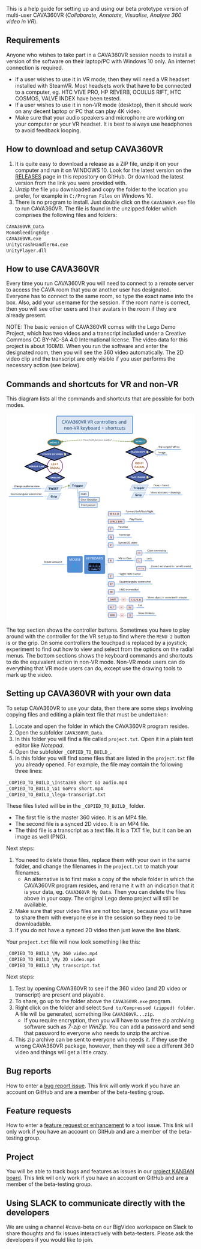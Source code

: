 This is a help guide for setting up and using our beta prototype version of multi-user CAVA360VR (_Collaborate, Annotate, Visualise, Analyse 360 video in VR_).

## Requirements

Anyone who wishes to take part in a CAVA360VR session needs to install a version of the software on their laptop/PC with Windows 10 only. An internet connection is required.
- If a user wishes to use it in VR mode, then they will need a VR headset installed with SteamVR. Most headsets work that have to be connected to a computer, eg. HTC VIVE PRO, HP REVERB, OCULUS RIFT, HTC COSMOS, VALVE INDEX have been tested.
- If a user wishes to use it in non-VR mode (desktop), then it should work on any decent laptop or PC that can play 4K video.
- Make sure that your audio speakers and microphone are working on your computer or your VR headset.
It is best to always use headphones to avoid feedback looping.

## How to download and setup CAVA360VR

1. It is quite easy to download a release as a ZIP file, unzip it on your computer and run it on WINDOWS 10.
Look for the latest version on the [RELEASES](https://github.com/BigSoftVideo/CAVA360VR-beta-testing/releases) page in this repository on GitHub.
Or download the latest version from the link you were provided with.
1. Unzip the file you downloaded and copy the folder to the location you prefer, for example in `C:/Program Files` on Windows 10.
1. There is no program to install.
Just double click on the `CAVA360VR.exe` file to run CAVA360VR.
The file is found in the unzipped folder which comprises the following files and folders:

```
CAVA360VR_Data
MonoBleedingEdge
CAVA360VR.exe
UnityCrashHandler64.exe
UnityPlayer.dll
```

## How to use CAVA360VR

Every time you run CAVA360VR you will need to connect to a remote server to access the CAVA room that you or another user has designated.
Everyone has to connect to the same room, so type the exact name into the box.
Also, add your username for the session.
If the room name is correct, then you will see other users and their avatars in the room if they are already present.

NOTE: The basic version of CAVA360VR comes with the Lego Demo Project, which has two videos and a transcript included under a Creative Commons CC BY-NC-SA 4.0 International license.
The video data for this project is about 160MB.
When you run the software and enter the designated room, then you will see the 360 video automatically.
The 2D video clip and the transcript are only visible if you user performs the necessary action (see below).

## Commands and shortcuts for VR and non-VR

This diagram lists all the commands and shortcuts that are possible for both modes.

![Diagram of commands](media/commands.png)

The top section shows the controller buttons. 
Sometimes you have to play around with the controller for the VR setup to find where the `MENU 2` button is or the grip. 
On some controllers the touchpad is replaced by a joystick; experiment to find out how to view and select from the options on the radial menus.
The bottom sections shows the keyboard commands and shortcuts to do the equivalent action in non-VR mode.
Non-VR mode users can do everything that VR mode users can do, except use the drawing tools to mark up the video.

## Setting up CAVA360VR with your own data

To setup CAVA360VR to use your data, then there are some steps involving copying files and editing a plain text file that must be undertaken:

1. Locate and open the folder in which the CAVA360VR program resides.
1. Open the subfolder `CAVA360VR_Data`.
1. In this folder you will find a file called `project.txt`.
Open it in a plain text editor like _Notepad_.
1. Open the subfolder `_COPIED_TO_BUILD_`.
1. In this folder you will find some files that are listed in the `project.txt` file you already opened.
For example, the file may contain the following three lines:

```
_COPIED_TO_BUILD_\Insta360 short G1 audio.mp4
_COPIED_TO_BUILD_\G1 GoPro short.mp4
_COPIED_TO_BUILD_\lego-transcript.txt
```

These files listed will be in the `_COPIED_TO_BUILD_` folder.
- The first file is the master 360 video. 
It is an MP4 file.
- The second file is a synced 2D video.
It is an MP4 file.
- The third file is a transcript as a text file.
It is a TXT file, but it can be an image as well (PNG).

Next steps:
1. You need to delete those files, replace them with your own in the same folder, and change the filenames in the `project.txt` to match your filenames.
    - An alternative is to first make a copy of the whole folder in which the CAVA360VR program resides, and rename it with an indication that it is your data, eg. `CAVA360VR My Data`.
Then you can delete the files above in your copy.
The original Lego demo project will still be available.
1. Make sure that your video files are not too large, because you will have to share them with everyone else in the session so they need to be downloadable.
1. If you do not have a synced 2D video then just leave the line blank.

Your `project.txt` file will now look something like this:

```
_COPIED_TO_BUILD_\My 360 video.mp4
_COPIED_TO_BUILD_\My 2D video.mp4
_COPIED_TO_BUILD_\My transcript.txt
```

Next steps:
1. Test by opening CAVA360VR to see if the 360 video (and 2D video or transcript) are present and playable. 
1. To share, go up to the folder above the `CAVA360VR.exe` program.
1. Right click on the folder and select `Send to/Compressed (zipped) folder`.
A file will be generated, something like `CAVA360VR...zip`.
    - If you require encryption, then you will have to use free zip archiving software such as _7-zip_ or _WinZip_.
You can add a password and send that password to everyone who needs to unzip the archive.
1. This zip archive can be sent to everyone who needs it.
If they use the wrong CAVA360VR package, however, then they will see a different 360 video and things will get a little crazy.

## Bug reports

How to enter a [bug report issue](https://github.com/BigSoftVideo/CAVA360VR-beta-testing/issues/new/choose).
This link will only work if you have an account on GitHub and are a member of the beta-testing group.

## Feature requests

How to enter a [feature request or enhancement](https://github.com/BigSoftVideo/CAVA360VR-beta-testing/issues/new/choose) to a tool issue.
This link will only work if you have an account on GitHub and are a member of the beta-testing group.

## Project

You will be able to track bugs and features as issues in our [project KANBAN board](https://github.com/BigSoftVideo/CAVA360VR-beta-testing/projects/1).
This link will only work if you have an account on GitHub and are a member of the beta-testing group.

## Using SLACK to communicate directly with the developers

We are using a channel #cava-beta on our BigVideo workspace on Slack to share thoughts and fix issues interactively with beta-testers.
Please ask the developers if you would like to join.
